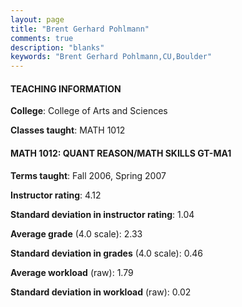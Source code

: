 ```yaml
---
layout: page
title: "Brent Gerhard Pohlmann" 
comments: true
description: "blanks"
keywords: "Brent Gerhard Pohlmann,CU,Boulder"
---
```

<head>
<script src="https://ajax.googleapis.com/ajax/libs/jquery/2.1.3/jquery.min.js"></script>
<script src="https://dl.dropboxusercontent.com/s/pc42nxpaw1ea4o9/highcharts.js?dl=0"></script>
<!-- <script src="../assets/js/highcharts.js"></script> -->
<style type="text/css">@font-face {
	font-family: "Bebas Neue";
	src: url(https://www.filehosting.org/file/details/544349/BebasNeue Regular.otf) format("opentype");
	}
	h1.Bebas { 
		font-family: "Bebas Neue", Verdana, Tahoma;
	}
</style>
</head>
	   
#### TEACHING INFORMATION

**College**: College of Arts and Sciences

**Classes taught**: MATH 1012

#### MATH 1012: QUANT REASON/MATH SKILLS GT-MA1

**Terms taught**: Fall 2006, Spring 2007

**Instructor rating**: 4.12

**Standard deviation in instructor rating**: 1.04

**Average grade** (4.0 scale): 2.33

**Standard deviation in grades** (4.0 scale): 0.46

**Average workload** (raw): 1.79

**Standard deviation in workload** (raw): 0.02

